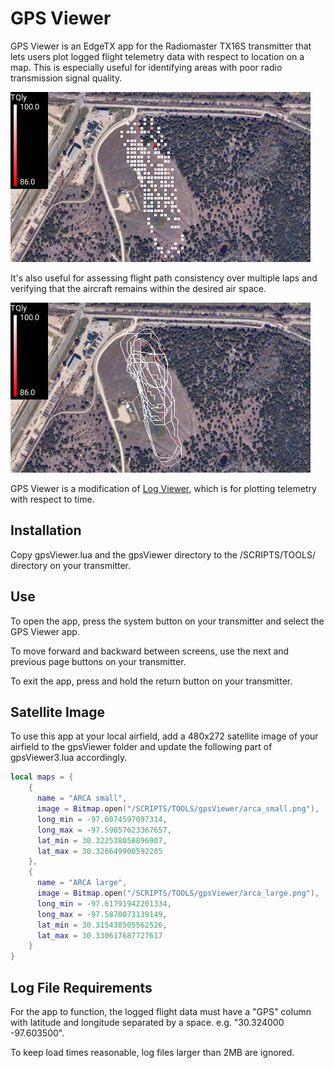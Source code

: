 # GPS Viewer

GPS Viewer is an EdgeTX app for the Radiomaster TX16S transmitter that lets users plot logged flight telemetry data with respect to location on a map.  This is especially useful for identifying areas with poor radio transmission signal quality. 

![screenshot](images/screenshot_points.png)

It's also useful for assessing flight path consistency over multiple laps and verifying that the aircraft remains within the desired air space.

![screenshot](images/screenshot_curve.png)

GPS Viewer is a modification of [Log Viewer](https://github.com/offer-shmuely/edgetx-x10-scripts/wiki/LogViewer), which is for plotting telemetry with respect to time.

## Installation

Copy gpsViewer.lua and the gpsViewer directory to the /SCRIPTS/TOOLS/ directory on your transmitter.

## Use

To open the app, press the system button on your transmitter and select the GPS Viewer app.

To move forward and backward between screens, use the next and previous page buttons on your transmitter.

To exit the app, press and hold the return button on your transmitter.

## Satellite Image

To use this app at your local airfield, add a 480x272 satellite image of your airfield to the gpsViewer folder and update the following part of gpsViewer3.lua accordingly.

```lua
local maps = {
    {
      name = "ARCA small",
      image = Bitmap.open("/SCRIPTS/TOOLS/gpsViewer/arca_small.png"),
      long_min = -97.6074597097314,
      long_max = -97.59857623367657,
      lat_min = 30.322538058896907,
      lat_max = 30.326649900592205
    },
    {
      name = "ARCA large",
      image = Bitmap.open("/SCRIPTS/TOOLS/gpsViewer/arca_large.png"),
      long_min = -97.61791942201334,
      long_max = -97.5870073139149,
      lat_min = 30.315438505562526,
      lat_max = 30.330617687727617
    }
}
```

## Log File Requirements

For the app to function, the logged flight data must have a "GPS" column with latitude and longitude separated by a space.  e.g. "30.324000 -97.603500".

To keep load times reasonable, log files larger than 2MB are ignored.